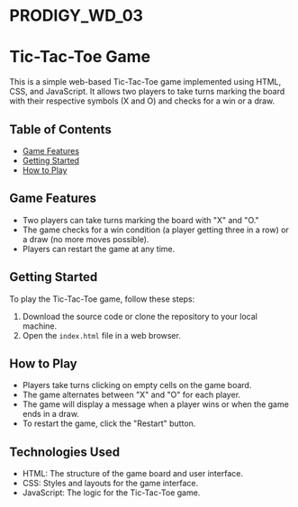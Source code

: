 # PRODIGY_WD_03
# Tic-Tac-Toe Game

This is a simple web-based Tic-Tac-Toe game implemented using HTML, CSS, and JavaScript. It allows two players to take turns marking the board with their respective symbols (X and O) and checks for a win or a draw.

## Table of Contents

- [Game Features](#game-features)
- [Getting Started](#getting-started)
- [How to Play](#how-to-play)

## Game Features

- Two players can take turns marking the board with "X" and "O."
- The game checks for a win condition (a player getting three in a row) or a draw (no more moves possible).
- Players can restart the game at any time.

## Getting Started

To play the Tic-Tac-Toe game, follow these steps:

1. Download the source code or clone the repository to your local machine.
2. Open the `index.html` file in a web browser.

## How to Play

- Players take turns clicking on empty cells on the game board.
- The game alternates between "X" and "O" for each player.
- The game will display a message when a player wins or when the game ends in a draw.
- To restart the game, click the "Restart" button.

## Technologies Used

- HTML: The structure of the game board and user interface.
- CSS: Styles and layouts for the game interface.
- JavaScript: The logic for the Tic-Tac-Toe game.


